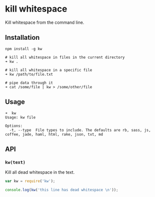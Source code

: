 # kill whitespace

Kill whitespace from the command line.

## Installation

```
npm install -g kw

# kill all whitespace in files in the current directory
➜ kw .

# kill all whitespace in a specific file
➜ kw /path/to/file.txt

# pipe data through it
➜ cat /some/file | kw > /some/other/file
```

## Usage

```
➜  kw
Usage: kw file

Options:
  -t, --type  File types to include. The defaults are rb, sass, js, coffee, jade, haml, html, rake, json, txt, md
```

## API

### `kw(text)`

Kill all dead whitespace in the text.

```javascript
var kw = require('kw');

console.log(kw('this line has dead whitespace \n'));
```
